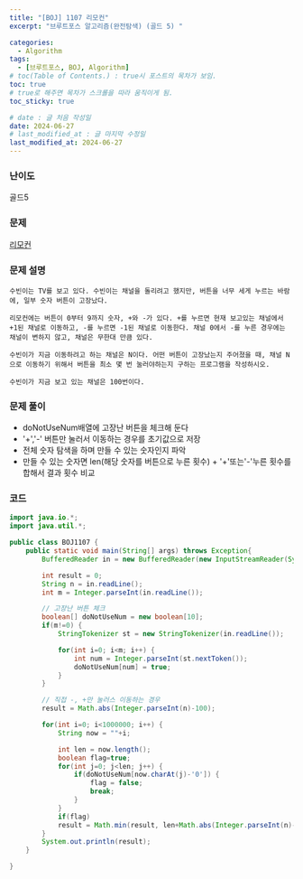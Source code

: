 ```yaml
---
title: "[BOJ] 1107 리모컨"
excerpt: "브루트포스 알고리즘(완전탐색) (골드 5) "

categories:
  - Algorithm
tags:
  - [브루트포스, BOJ, Algorithm]
# toc(Table of Contents.) : true시 포스트의 목차가 보임.
toc: true
# true로 해주면 목차가 스크롤을 따라 움직이게 됨.
toc_sticky: true

# date : 글 처음 작성일
date: 2024-06-27
# last_modified_at : 글 마지막 수정일
last_modified_at: 2024-06-27
---
```


### 난이도

골드5

### 문제

[리모컨](https://www.acmicpc.net/problem/1107)

### 문제 설명

    수빈이는 TV를 보고 있다. 수빈이는 채널을 돌리려고 했지만, 버튼을 너무 세게 누르는 바람에, 일부 숫자 버튼이 고장났다.

    리모컨에는 버튼이 0부터 9까지 숫자, +와 -가 있다. +를 누르면 현재 보고있는 채널에서 +1된 채널로 이동하고, -를 누르면 -1된 채널로 이동한다. 채널 0에서 -를 누른 경우에는 채널이 변하지 않고, 채널은 무한대 만큼 있다.

    수빈이가 지금 이동하려고 하는 채널은 N이다. 어떤 버튼이 고장났는지 주어졌을 때, 채널 N으로 이동하기 위해서 버튼을 최소 몇 번 눌러야하는지 구하는 프로그램을 작성하시오.

    수빈이가 지금 보고 있는 채널은 100번이다.

### 문제 풀이

- doNotUseNum배열에 고장난 버튼을 체크해 둔다
- '+','-' 버튼만 눌러서 이동하는 경우를 초기값으로 저장
- 전체 숫자 탐색을 하며 만들 수 있는 숫자인지 파악
- 만들 수 있는 숫자면 len(해당 숫자를 버튼으로 누른 횟수) + '+'또는'-'누른 횟수를 합해서 결과 횟수 비교

### 코드

```java
import java.io.*;
import java.util.*;

public class BOJ1107 {
	public static void main(String[] args) throws Exception{
		BufferedReader in = new BufferedReader(new InputStreamReader(System.in));

		int result = 0;
		String n = in.readLine();
		int m = Integer.parseInt(in.readLine());

		// 고장난 버튼 체크
		boolean[] doNotUseNum = new boolean[10];
		if(m!=0) {
			StringTokenizer st = new StringTokenizer(in.readLine());

			for(int i=0; i<m; i++) {
				int num = Integer.parseInt(st.nextToken());
				doNotUseNum[num] = true;
			}
		}

		// 직접 -, +만 눌러스 이동하는 경우
		result = Math.abs(Integer.parseInt(n)-100);

		for(int i=0; i<1000000; i++) {
			String now = ""+i;

			int len = now.length();
			boolean flag=true;
			for(int j=0; j<len; j++) {
				if(doNotUseNum[now.charAt(j)-'0']) {
					flag = false;
					break;
				}
			}
			if(flag)
			result = Math.min(result, len+Math.abs(Integer.parseInt(n)-i));
		}
		System.out.println(result);
	}

}
```
